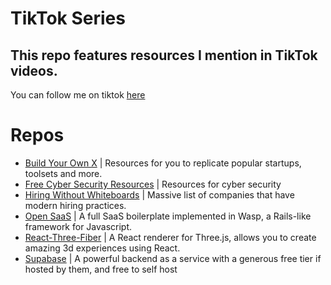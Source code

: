 # TikTok Series

## This repo features resources I mention in TikTok videos.

You can follow me on tiktok [here](https://tiktok.com/@cameronblackwoodcode)

# Repos

- [Build Your Own X](https://github.com/codecrafters-io/build-your-own-x) | Resources for you to replicate popular startups, toolsets and more.
- [Free Cyber Security Resources](https://github.com/gerryguy311/Free_CyberSecurity_Professional_Development_Resources) | Resources for cyber security
- [Hiring Without Whiteboards](https://github.com/poteto/hiring-without-whiteboards) | Massive list of companies that have modern hiring practices. 
- [Open SaaS](https://github.com/wasp-lang/open-saas) | A full SaaS boilerplate implemented in Wasp, a Rails-like framework for Javascript.
- [React-Three-Fiber](https://github.com/pmndrs/react-three-fiber) | A React renderer for Three.js, allows you to create amazing 3d experiences using React.
- [Supabase](https://github.com/supabase/supabase) | A powerful backend as a service with a generous free tier if hosted by them, and free to self host
